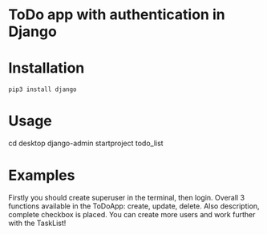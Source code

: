 # ToDo app with authentication in Django

# Installation
```
pip3 install django

```

# Usage
cd desktop 
django-admin startproject todo_list

# Examples
Firstly you should create superuser in the terminal, then login. Overall 3 functions available in the ToDoApp: create, update, delete. Also description, complete checkbox is placed. You can create more users and work further with the TaskList!
